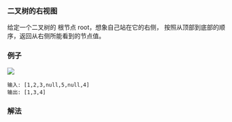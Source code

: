 ### 二叉树的右视图
给定一个二叉树的 根节点 root，想象自己站在它的右侧，
按照从顶部到底部的顺序，返回从右侧所能看到的节点值。
### 例子
![](https://assets.leetcode.com/uploads/2021/02/14/tree.jpg)
```text
输入: [1,2,3,null,5,null,4]
输出: [1,3,4]
```
### 解法
